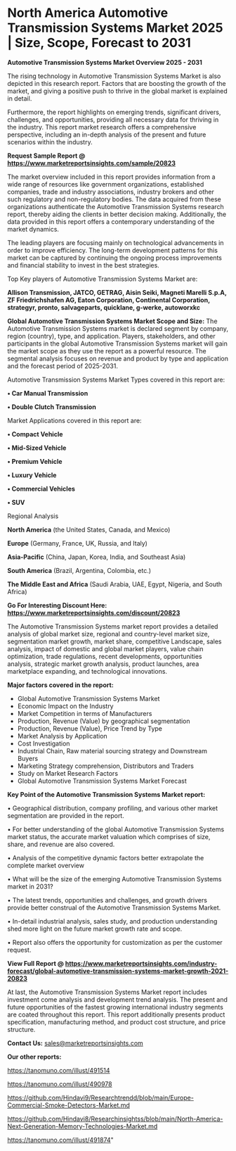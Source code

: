 # North America Automotive Transmission Systems Market 2025 | Size, Scope, Forecast to 2031

<Strong> Automotive Transmission Systems Market Overview 2025 - 2031</strong>

The rising technology in Automotive Transmission Systems Market is also depicted in this research report. Factors that are boosting the growth of the market, and giving a positive push to thrive in the global market is explained in detail.

Furthermore, the report highlights on emerging trends, significant drivers, challenges, and opportunities, providing all necessary data for thriving in the industry. This report market research offers a comprehensive perspective, including an in-depth analysis of the present and future scenarios within the industry.

<strong>Request Sample Report @ <a href=https://www.marketreportsinsights.com/sample/20823>https://www.marketreportsinsights.com/sample/20823</a></strong>

The market overview included in this report provides information from a wide range of resources like government organizations, established companies, trade and industry associations, industry brokers and other such regulatory and non-regulatory bodies. The data acquired from these organizations authenticate the Automotive Transmission Systems research report, thereby aiding the clients in better decision making. Additionally, the data provided in this report offers a contemporary understanding of the market dynamics.

The leading players are focusing mainly on technological advancements in order to improve efficiency. The long-term development patterns for this market can be captured by continuing the ongoing process improvements and financial stability to invest in the best strategies.

Top Key players of Automotive Transmission Systems Market are:

<strong>Allison Transmission, JATCO, GETRAG, Aisin Seiki, Magneti Marelli S.p.A, ZF Friedrichshafen AG, Eaton Corporation, Continental Corporation, strategyr, pronto, salvageparts, quicklane, g-werke, autoworxkc</strong>

<strong><b>Global Automotive Transmission Systems Market Scope and Size:</b></strong>
The Automotive Transmission Systems market is declared segment by company, region (country), type, and application. Players, stakeholders, and other participants in the global Automotive Transmission Systems market will gain the market scope as they use the report as a powerful resource. The segmental analysis focuses on revenue and product by type and application and the forecast period of 2025-2031.

Automotive Transmission Systems Market Types covered in this report are:

<strong>• Car Manual Transmission

• Double Clutch Transmission</strong>

Market Applications covered in this report are:

<strong>• Compact Vehicle

• Mid-Sized Vehicle

• Premium Vehicle

• Luxury Vehicle

• Commercial Vehicles

• SUV</strong> 

Regional Analysis

<strong>North America</strong> (the United States, Canada, and Mexico)

<strong>Europe</strong> (Germany, France, UK, Russia, and Italy)

<strong>Asia-Pacific</strong> (China, Japan, Korea, India, and Southeast Asia)

<strong>South America</strong> (Brazil, Argentina, Colombia, etc.)

<strong>The Middle East and Africa</strong> (Saudi Arabia, UAE, Egypt, Nigeria, and South Africa)

<strong>Go For Interesting Discount Here: <a href=https://www.marketreportsinsights.com/discount/20823>https://www.marketreportsinsights.com/discount/20823</a></strong>

The Automotive Transmission Systems market report provides a detailed analysis of global market size, regional and country-level market size, segmentation market growth, market share, competitive Landscape, sales analysis, impact of domestic and global market players, value chain optimization, trade regulations, recent developments, opportunities analysis, strategic market growth analysis, product launches, area marketplace expanding, and technological innovations.

<strong><b>Major factors covered in the report:</b></strong>
<ul>
  <li>Global Automotive Transmission Systems Market </li>
  <li>Economic Impact on the Industry</li>
  <li>Market Competition in terms of Manufacturers</li>
  <li>Production, Revenue (Value) by geographical segmentation</li>
  <li>Production, Revenue (Value), Price Trend by Type</li>
  <li>Market Analysis by Application</li>
  <li>Cost Investigation</li>
  <li>Industrial Chain, Raw material sourcing strategy and Downstream Buyers</li>
  <li>Marketing Strategy comprehension, Distributors and Traders</li>
  <li>Study on Market Research Factors</li>
  <li>Global Automotive Transmission Systems Market Forecast</li>
</ul>

<strong><b>Key Point of the Automotive Transmission Systems Market report:</b></strong>

• Geographical distribution, company profiling, and various other market segmentation are provided in the report.

• For better understanding of the global Automotive Transmission Systems market status, the accurate market valuation which comprises of size, share, and revenue are also covered.

• Analysis of the competitive dynamic factors better extrapolate the complete market overview

• What will be the size of the emerging Automotive Transmission Systems market in 2031?

• The latest trends, opportunities and challenges, and growth drivers provide better construal of the Automotive Transmission Systems Market.

• In-detail industrial analysis, sales study, and production understanding shed more light on the future market growth rate and scope.

• Report also offers the opportunity for customization as per the customer request.

<strong><b>View Full Report @ <a href=https://www.marketreportsinsights.com/industry-forecast/global-automotive-transmission-systems-market-growth-2021-20823>https://www.marketreportsinsights.com/industry-forecast/global-automotive-transmission-systems-market-growth-2021-20823</a></b></strong>


At last, the Automotive Transmission Systems Market report includes investment come analysis and development trend analysis. The present and future opportunities of the fastest growing international industry segments are coated throughout this report. This report additionally presents product specification, manufacturing method, and product cost structure, and price structure.

<strong>Contact Us:</strong>
sales@marketreportsinsights.com

<strong>Our other reports:</strong>

<a href=https://tanomuno.com/illust/491514>https://tanomuno.com/illust/491514</a>

<a href=https://tanomuno.com/illust/490978>https://tanomuno.com/illust/490978</a>

<a href=https://github.com/Hindavi9/Researchtrendd/blob/main/Europe-Commercial-Smoke-Detectors-Market.md>https://github.com/Hindavi9/Researchtrendd/blob/main/Europe-Commercial-Smoke-Detectors-Market.md</a>

<a href=https://github.com/Hindavi8/Researchinsightss/blob/main/North-America-Next-Generation-Memory-Technologies-Market.md>https://github.com/Hindavi8/Researchinsightss/blob/main/North-America-Next-Generation-Memory-Technologies-Market.md</a>

<a href=https://tanomuno.com/illust/491874>https://tanomuno.com/illust/491874</a>"
